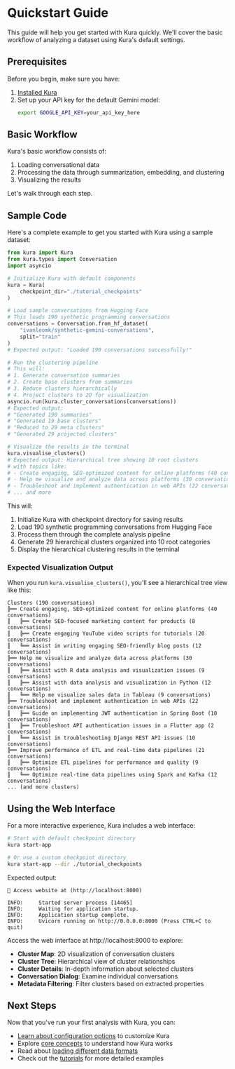 # Quickstart Guide

This guide will help you get started with Kura quickly. We'll cover the basic workflow of analyzing a dataset using Kura's default settings.

## Prerequisites

Before you begin, make sure you have:

1. [Installed Kura](installation.md)
2. Set up your API key for the default Gemini model:
   ```bash
   export GOOGLE_API_KEY=your_api_key_here
   ```

## Basic Workflow

Kura's basic workflow consists of:

1. Loading conversational data
2. Processing the data through summarization, embedding, and clustering
3. Visualizing the results

Let's walk through each step.

## Sample Code

Here's a complete example to get you started with Kura using a sample dataset:

```python
from kura import Kura
from kura.types import Conversation
import asyncio

# Initialize Kura with default components
kura = Kura(
    checkpoint_dir="./tutorial_checkpoints"
)

# Load sample conversations from Hugging Face
# This loads 190 synthetic programming conversations
conversations = Conversation.from_hf_dataset(
    "ivanleomk/synthetic-gemini-conversations",
    split="train"
)
# Expected output: "Loaded 190 conversations successfully!"

# Run the clustering pipeline
# This will:
# 1. Generate conversation summaries
# 2. Create base clusters from summaries
# 3. Reduce clusters hierarchically
# 4. Project clusters to 2D for visualization
asyncio.run(kura.cluster_conversations(conversations))
# Expected output:
# "Generated 190 summaries"
# "Generated 19 base clusters"
# "Reduced to 29 meta clusters"
# "Generated 29 projected clusters"

# Visualize the results in the terminal
kura.visualise_clusters()
# Expected output: Hierarchical tree showing 10 root clusters
# with topics like:
# - Create engaging, SEO-optimized content for online platforms (40 conversations)
# - Help me visualize and analyze data across platforms (30 conversations)
# - Troubleshoot and implement authentication in web APIs (22 conversations)
# ... and more
```

This will:

1. Initialize Kura with checkpoint directory for saving results
2. Load 190 synthetic programming conversations from Hugging Face
3. Process them through the complete analysis pipeline
4. Generate 29 hierarchical clusters organized into 10 root categories
5. Display the hierarchical clustering results in the terminal

### Expected Visualization Output

When you run `kura.visualise_clusters()`, you'll see a hierarchical tree view like this:

```
Clusters (190 conversations)
╠══ Create engaging, SEO-optimized content for online platforms (40 conversations)
║   ╠══ Create SEO-focused marketing content for products (8 conversations)
║   ╠══ Create engaging YouTube video scripts for tutorials (20 conversations)
║   ╚══ Assist in writing engaging SEO-friendly blog posts (12 conversations)
╠══ Help me visualize and analyze data across platforms (30 conversations)
║   ╠══ Assist with R data analysis and visualization issues (9 conversations)
║   ╠══ Assist with data analysis and visualization in Python (12 conversations)
║   ╚══ Help me visualize sales data in Tableau (9 conversations)
╠══ Troubleshoot and implement authentication in web APIs (22 conversations)
║   ╠══ Guide on implementing JWT authentication in Spring Boot (10 conversations)
║   ╠══ Troubleshoot API authentication issues in a Flutter app (2 conversations)
║   ╚══ Assist in troubleshooting Django REST API issues (10 conversations)
╠══ Improve performance of ETL and real-time data pipelines (21 conversations)
║   ╠══ Optimize ETL pipelines for performance and quality (9 conversations)
║   ╚══ Optimize real-time data pipelines using Spark and Kafka (12 conversations)
... (and more clusters)
```

## Using the Web Interface

For a more interactive experience, Kura includes a web interface:

```bash
# Start with default checkpoint directory
kura start-app

# Or use a custom checkpoint directory
kura start-app --dir ./tutorial_checkpoints
```

Expected output:
```
🚀 Access website at (http://localhost:8000)

INFO:     Started server process [14465]
INFO:     Waiting for application startup.
INFO:     Application startup complete.
INFO:     Uvicorn running on http://0.0.0.0:8000 (Press CTRL+C to quit)
```

Access the web interface at http://localhost:8000 to explore:
- **Cluster Map**: 2D visualization of conversation clusters
- **Cluster Tree**: Hierarchical view of cluster relationships
- **Cluster Details**: In-depth information about selected clusters
- **Conversation Dialog**: Examine individual conversations
- **Metadata Filtering**: Filter clusters based on extracted properties

## Next Steps

Now that you've run your first analysis with Kura, you can:

- [Learn about configuration options](configuration.md) to customize Kura
- Explore [core concepts](../core-concepts/overview.md) to understand how Kura works
- Read about [loading different data formats](../guides/loading-data.md)
- Check out the [tutorials](../tutorials/basic-usage.md) for more detailed examples
